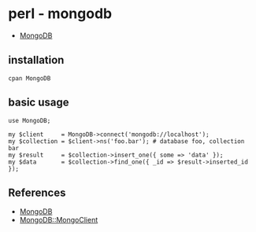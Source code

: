 # perl - mongodb
* [MongoDB](https://metacpan.org/pod/MongoDB)


## installation
```
cpan MongoDB
```

## basic usage
```
use MongoDB;
 
my $client     = MongoDB->connect('mongodb://localhost');
my $collection = $client->ns('foo.bar'); # database foo, collection bar
my $result     = $collection->insert_one({ some => 'data' });
my $data       = $collection->find_one({ _id => $result->inserted_id });
```



## References
* [MongoDB](https://metacpan.org/pod/MongoDB)
* [MongoDB::MongoClient](https://metacpan.org/pod/MongoDB::MongoClient)